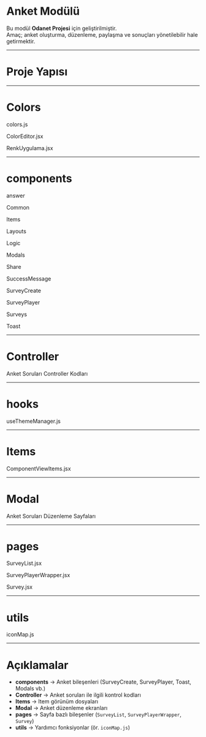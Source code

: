 #  Anket Modülü

Bu modül **Odanet Projesi** için geliştirilmiştir.  
Amaç; anket oluşturma, düzenleme, paylaşma ve sonuçları yönetilebilir hale getirmektir.  

---

#  Proje Yapısı

---
# Colors 
  
   colors.js

   ColorEditor.jsx
  
   RenkUygulama.jsx

---
# components
  
   answer

   Common

   Items

   Layouts

   Logic

   Modals

   Share

   SuccessMessage

   SurveyCreate

   SurveyPlayer

   Surveys

   Toast

---
# Controller

   Anket Soruları Controller Kodları

---
# hooks

   useThemeManager.js

---
# Items

   ComponentViewItems.jsx

---
# Modal

   Anket Soruları Düzenleme Sayfaları

---
# pages

   SurveyList.jsx

   SurveyPlayerWrapper.jsx

   Survey.jsx

---
# utils

   iconMap.js

---

# Açıklamalar

- **components** → Anket bileşenleri (SurveyCreate, SurveyPlayer, Toast, Modals vb.)  
- **Controller** → Anket soruları ile ilgili kontrol kodları  
- **Items** → Item görünüm dosyaları  
- **Modal** → Anket düzenleme ekranları  
- **pages** → Sayfa bazlı bileşenler (`SurveyList`, `SurveyPlayerWrapper`, `Survey`)  
- **utils** → Yardımcı fonksiyonlar (ör. `iconMap.js`)  






